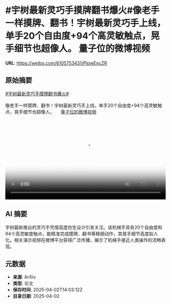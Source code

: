 # #宇树最新灵巧手摸牌翻书爆火#像老手一样摸牌、翻书！宇树最新灵巧手上线，单手20个自由度+94个高灵敏触点，晃手细节也超像人。 量子位的微博视频

**URL**: https://weibo.com/6105753431/PlpwEncZR

## 原始摘要

<a href="https://m.weibo.cn/search?containerid=231522type%3D1%26t%3D10%26q%3D%23%E5%AE%87%E6%A0%91%E6%9C%80%E6%96%B0%E7%81%B5%E5%B7%A7%E6%89%8B%E6%91%B8%E7%89%8C%E7%BF%BB%E4%B9%A6%E7%88%86%E7%81%AB%23&amp;extparam=%23%E5%AE%87%E6%A0%91%E6%9C%80%E6%96%B0%E7%81%B5%E5%B7%A7%E6%89%8B%E6%91%B8%E7%89%8C%E7%BF%BB%E4%B9%A6%E7%88%86%E7%81%AB%23" data-hide=""><span class="surl-text">#宇树最新灵巧手摸牌翻书爆火#</span></a><br><br>像老手一样摸牌、翻书！宇树最新灵巧手上线，单手20个自由度+94个高灵敏触点，晃手细节也超像人。 <a href="https://video.weibo.com/show?fid=1034:5151029340340280" data-hide=""><span class="url-icon"><img style="width: 1rem;height: 1rem" src="https://h5.sinaimg.cn/upload/2015/09/25/3/timeline_card_small_video_default.png" referrerpolicy="no-referrer"></span><span class="surl-text">量子位的微博视频</span></a> <br clear="both"><div style="clear: both"></div><video controls="controls" poster="https://tvax3.sinaimg.cn/orj480/006Fd7o3ly1i02ko5nvsoj30u01hcjte.jpg" style="width: 100%"><source src="https://f.video.weibocdn.com/o0/f8YOC2fUlx08n9UGJjmM01041200fgVp0E010.mp4?label=mp4_720p&amp;template=720x1280.24.0&amp;ori=0&amp;ps=1CwnkDw1GXwCQx&amp;Expires=1743606162&amp;ssig=CLMHHQUXmH&amp;KID=unistore,video"><source src="https://f.video.weibocdn.com/o0/A6jz0qQ3lx08n9UG56Ig010412009fze0E010.mp4?label=mp4_hd&amp;template=540x960.24.0&amp;ori=0&amp;ps=1CwnkDw1GXwCQx&amp;Expires=1743606162&amp;ssig=KK03KHxOXW&amp;KID=unistore,video"><source src="https://f.video.weibocdn.com/o0/OW1V56uplx08n9UFWi6I010412005g720E010.mp4?label=mp4_ld&amp;template=360x640.24.0&amp;ori=0&amp;ps=1CwnkDw1GXwCQx&amp;Expires=1743606162&amp;ssig=ta%2BLIa66AN&amp;KID=unistore,video"><p>视频无法显示，请前往<a href="https://video.weibo.com/show?fid=1034%3A5151029340340280" target="_blank" rel="noopener noreferrer">微博视频</a>观看。</p></video>

## AI 摘要

宇树最新推出的灵巧手凭借高度仿生设计引发关注。该机械手具有20个自由度和94个高灵敏度触点，能精准完成摸牌、翻书等精细动作，其晃手细节高度拟人化。相关演示视频在微博平台获得广泛传播，展示了机械手接近人类操作的流畅表现。

## 元数据

- **来源**: ArXiv
- **类型**: 论文
- **保存时间**: 2025-04-02T14:03:12Z
- **目录日期**: 2025-04-02
